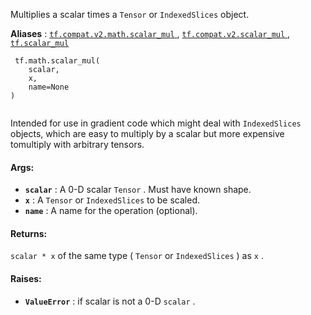 Multiplies a scalar times a  `Tensor`  or  `IndexedSlices`  object.

**Aliases** : [ `tf.compat.v2.math.scalar_mul` ](/api_docs/python/tf/math/scalar_mul), [ `tf.compat.v2.scalar_mul` ](/api_docs/python/tf/math/scalar_mul), [ `tf.scalar_mul` ](/api_docs/python/tf/math/scalar_mul)

```
 tf.math.scalar_mul(
    scalar,
    x,
    name=None
)
 
```

Intended for use in gradient code which might deal with  `IndexedSlices` objects, which are easy to multiply by a scalar but more expensive tomultiply with arbitrary tensors.

#### Args:
- **`scalar`** : A 0-D scalar  `Tensor` . Must have known shape.
- **`x`** : A  `Tensor`  or  `IndexedSlices`  to be scaled.
- **`name`** : A name for the operation (optional).


#### Returns:
 `scalar * x`  of the same type ( `Tensor`  or  `IndexedSlices` ) as  `x` .

#### Raises:
- **`ValueError`** : if scalar is not a 0-D  `scalar` .
